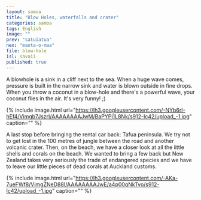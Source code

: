 ```yaml
---
layout: samoa
title: "Blow Holes, waterfalls and crater"
categories: samoa
tags: English
image: ""
prev: "satuiatua"
nex: "maota-o-maa"
file: blow-hole
isl: savaii
published: true
---
```


A blowhole is a sink in a cliff next to the sea. When a huge wave comes, pressure is built in the narrow sink and water is blown outside in fine drops. When you throw a coconut in a blow-hole and there's a powerful wave, your coconut flies in the air. It's very funny! ;)

{% include image.html url="https://lh3.googleusercontent.com/-NYb6rI-hEf4/Vimgb7JszrI/AAAAAAAAJwM/BaPYPj1L8Nk/s912-Ic42/upload_-1.jpg" caption="" %}

A last stop before bringing the rental car back: Tafua peninsula. We try not to get lost in the 100 metres of jungle between the road and another volcanic crater. Then, on the beach, we have a closer look at all the little shells and corals on the beach. We wanted to bring a few back but New Zealand takes very seriously the trade of endangered species and we have to leave our little pieces of dead corals at Auckland customs.

{% include image.html url="https://lh3.googleusercontent.com/-AKa-7ueFWf8/VimgZNeD88I/AAAAAAAAJwE/a4p00qNkTvo/s912-Ic42/upload_-1.jpg" caption="" %}